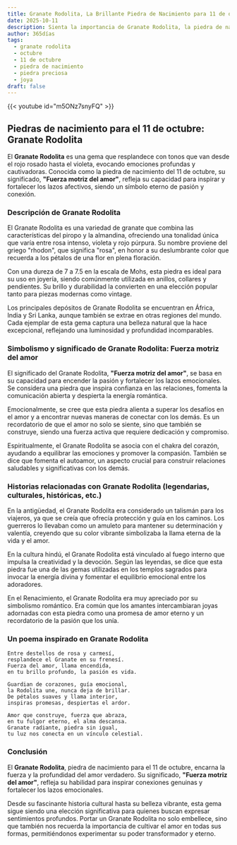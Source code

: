 ```yaml
---
title: Granate Rodolita, La Brillante Piedra de Nacimiento para 11 de octubre
date: 2025-10-11
description: Sienta la importancia de Granate Rodolita, la piedra de nacimiento de 11 de octubre que simboliza Fuerza motriz del amor. Deje que su belleza y significado iluminen su día.
author: 365días
tags:
  - granate rodolita
  - octubre
  - 11 de octubre
  - piedra de nacimiento
  - piedra preciosa
  - joya
draft: false
---
```


{{< youtube id="m5ONz7snyFQ" >}}

## Piedras de nacimiento para el 11 de octubre: Granate Rodolita

El **Granate Rodolita** es una gema que resplandece con tonos que van desde el rojo rosado hasta el violeta, evocando emociones profundas y cautivadoras. Conocida como la piedra de nacimiento del 11 de octubre, su significado, **"Fuerza motriz del amor"**, refleja su capacidad para inspirar y fortalecer los lazos afectivos, siendo un símbolo eterno de pasión y conexión.

### Descripción de Granate Rodolita

El Granate Rodolita es una variedad de granate que combina las características del piropo y la almandina, ofreciendo una tonalidad única que varía entre rosa intenso, violeta y rojo púrpura. Su nombre proviene del griego "rhodon", que significa "rosa", en honor a su deslumbrante color que recuerda a los pétalos de una flor en plena floración.

Con una dureza de 7 a 7.5 en la escala de Mohs, esta piedra es ideal para su uso en joyería, siendo comúnmente utilizada en anillos, collares y pendientes. Su brillo y durabilidad la convierten en una elección popular tanto para piezas modernas como vintage.

Los principales depósitos de Granate Rodolita se encuentran en África, India y Sri Lanka, aunque también se extrae en otras regiones del mundo. Cada ejemplar de esta gema captura una belleza natural que la hace excepcional, reflejando una luminosidad y profundidad incomparables.

### Simbolismo y significado de Granate Rodolita: Fuerza motriz del amor

El significado del Granate Rodolita, **"Fuerza motriz del amor"**, se basa en su capacidad para encender la pasión y fortalecer los lazos emocionales. Se considera una piedra que inspira confianza en las relaciones, fomenta la comunicación abierta y despierta la energía romántica.

Emocionalmente, se cree que esta piedra alienta a superar los desafíos en el amor y a encontrar nuevas maneras de conectar con los demás. Es un recordatorio de que el amor no solo se siente, sino que también se construye, siendo una fuerza activa que requiere dedicación y compromiso.

Espiritualmente, el Granate Rodolita se asocia con el chakra del corazón, ayudando a equilibrar las emociones y promover la compasión. También se dice que fomenta el autoamor, un aspecto crucial para construir relaciones saludables y significativas con los demás.

### Historias relacionadas con Granate Rodolita (legendarias, culturales, históricas, etc.)

En la antigüedad, el Granate Rodolita era considerado un talismán para los viajeros, ya que se creía que ofrecía protección y guía en los caminos. Los guerreros lo llevaban como un amuleto para mantener su determinación y valentía, creyendo que su color vibrante simbolizaba la llama eterna de la vida y el amor.

En la cultura hindú, el Granate Rodolita está vinculado al fuego interno que impulsa la creatividad y la devoción. Según las leyendas, se dice que esta piedra fue una de las gemas utilizadas en los templos sagrados para invocar la energía divina y fomentar el equilibrio emocional entre los adoradores.

En el Renacimiento, el Granate Rodolita era muy apreciado por su simbolismo romántico. Era común que los amantes intercambiaran joyas adornadas con esta piedra como una promesa de amor eterno y un recordatorio de la pasión que los unía.

### Un poema inspirado en Granate Rodolita

```
Entre destellos de rosa y carmesí,  
resplandece el Granate en su frenesí.  
Fuerza del amor, llama encendida,  
en tu brillo profundo, la pasión es vida.  

Guardian de corazones, guía emocional,  
la Rodolita une, nunca deja de brillar.  
De pétalos suaves y llama interior,  
inspiras promesas, despiertas el ardor.  

Amor que construye, fuerza que abraza,  
en tu fulgor eterno, el alma descansa.  
Granate radiante, piedra sin igual,  
tu luz nos conecta en un vínculo celestial.  
```

### Conclusión

El **Granate Rodolita**, piedra de nacimiento para el 11 de octubre, encarna la fuerza y la profundidad del amor verdadero. Su significado, **"Fuerza motriz del amor"**, refleja su habilidad para inspirar conexiones genuinas y fortalecer los lazos emocionales.

Desde su fascinante historia cultural hasta su belleza vibrante, esta gema sigue siendo una elección significativa para quienes buscan expresar sentimientos profundos. Portar un Granate Rodolita no solo embellece, sino que también nos recuerda la importancia de cultivar el amor en todas sus formas, permitiéndonos experimentar su poder transformador y eterno.